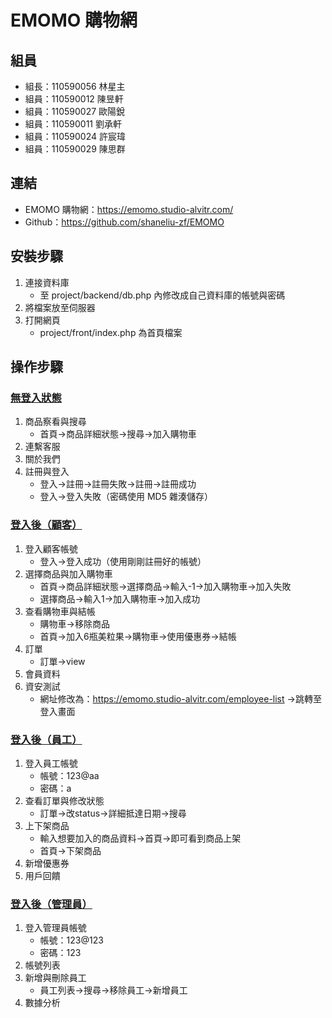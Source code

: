 # EMOMO 購物網
## 組員
- 組長：110590056  林星主
- 組員：110590012  陳昱軒
- 組員：110590027  歐陽銳
- 組員：110590011  劉承軒
- 組員：110590024  許宸瑋
- 組員：110590029  陳思群

## 連結
- EMOMO 購物網：https://emomo.studio-alvitr.com/
- Github：https://github.com/shaneliu-zf/EMOMO

## 安裝步驟
1. 連接資料庫
    - 至 project/backend/db.php 內修改成自己資料庫的帳號與密碼
2. 將檔案放至伺服器
3. 打開網頁
    - project/front/index.php 為首頁檔案

## 操作步驟
### [無登入狀態](https://www.youtube.com/watch?v=qf4lxzhAqKc)
1. 商品察看與搜尋
    - 首頁->商品詳細狀態->搜尋->加入購物車
2. 連繫客服
3. 關於我們
4. 註冊與登入
    - 登入->註冊->註冊失敗->註冊->註冊成功
    - 登入->登入失敗（密碼使用 MD5 雜湊儲存）

### [登入後（顧客）](https://www.youtube.com/watch?v=S_HFVf3-umM)
1. 登入顧客帳號
    - 登入->登入成功（使用剛剛註冊好的帳號）
2. 選擇商品與加入購物車
    - 首頁->商品詳細狀態->選擇商品->輸入-1->加入購物車->加入失敗
    - 選擇商品->輸入1->加入購物車->加入成功
3. 查看購物車與結帳
    - 購物車->移除商品
    - 首頁->加入6瓶美粒果->購物車->使用優惠券->結帳
4. 訂單
    - 訂單->view
5. 會員資料
6. 資安測試
    - 網址修改為：https://emomo.studio-alvitr.com/employee-list ->跳轉至登入畫面

### [登入後（員工）](https://www.youtube.com/watch?v=A0IuwfHUNEU)
1. 登入員工帳號
    - 帳號：123@aa
    - 密碼：a
2. 查看訂單與修改狀態
    - 訂單->改status->詳細抵達日期->搜尋
3. 上下架商品
    - 輸入想要加入的商品資料->首頁->即可看到商品上架
    - 首頁->下架商品
4. 新增優惠券
5. 用戶回饋

### [登入後（管理員）](https://www.youtube.com/watch?v=-htkUf6ZJi8)
1. 登入管理員帳號
    - 帳號：123@123
    - 密碼：123
2. 帳號列表
3. 新增與刪除員工
    - 員工列表->搜尋->移除員工->新增員工
4. 數據分析
